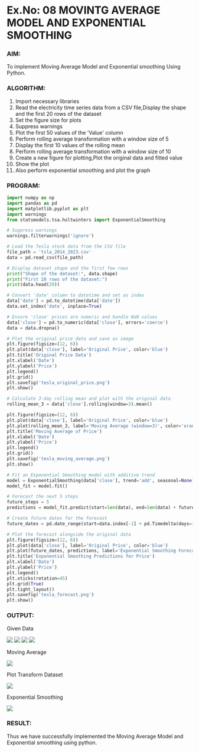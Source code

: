 # Ex.No: 08     MOVINTG AVERAGE MODEL AND EXPONENTIAL SMOOTHING

### AIM:
To implement Moving Average Model and Exponential smoothing Using Python.
### ALGORITHM:
1. Import necessary libraries
2. Read the electricity time series data from a CSV file,Display the shape and the first 20 rows of
the dataset
3. Set the figure size for plots
4. Suppress warnings
5. Plot the first 50 values of the 'Value' column
6. Perform rolling average transformation with a window size of 5
7. Display the first 10 values of the rolling mean
8. Perform rolling average transformation with a window size of 10
9. Create a new figure for plotting,Plot the original data and fitted value
10. Show the plot
11. Also perform exponential smoothing and plot the graph
### PROGRAM:
```python
import numpy as np
import pandas as pd
import matplotlib.pyplot as plt
import warnings
from statsmodels.tsa.holtwinters import ExponentialSmoothing

# Suppress warnings
warnings.filterwarnings('ignore')

# Load the Tesla stock data from the CSV file
file_path = 'tsla_2014_2023.csv'
data = pd.read_csv(file_path)

# Display dataset shape and the first few rows
print("Shape of the dataset:", data.shape)
print("First 20 rows of the dataset:")
print(data.head(20))

# Convert 'date' column to datetime and set as index
data['date'] = pd.to_datetime(data['date'])
data.set_index('date', inplace=True)

# Ensure 'close' prices are numeric and handle NaN values
data['close'] = pd.to_numeric(data['close'], errors='coerce')
data = data.dropna()

# Plot the original price data and save as image
plt.figure(figsize=(12, 6))
plt.plot(data['close'], label='Original Price', color='blue')
plt.title('Original Price Data')
plt.xlabel('Date')
plt.ylabel('Price')
plt.legend()
plt.grid()
plt.savefig('tesla_original_price.png')
plt.show()

# Calculate 3-day rolling mean and plot with the original data
rolling_mean_3 = data['close'].rolling(window=3).mean()

plt.figure(figsize=(12, 6))
plt.plot(data['close'], label='Original Price', color='blue')
plt.plot(rolling_mean_3, label='Moving Average (window=3)', color='orange')
plt.title('Moving Average of Price')
plt.xlabel('Date')
plt.ylabel('Price')
plt.legend()
plt.grid()
plt.savefig('tesla_moving_average.png')
plt.show()

# Fit an Exponential Smoothing model with additive trend
model = ExponentialSmoothing(data['close'], trend='add', seasonal=None)
model_fit = model.fit()

# Forecast the next 5 steps
future_steps = 5
predictions = model_fit.predict(start=len(data), end=len(data) + future_steps - 1)

# Create future dates for the forecast
future_dates = pd.date_range(start=data.index[-1] + pd.Timedelta(days=1), periods=future_steps)

# Plot the forecast alongside the original data
plt.figure(figsize=(12, 6))
plt.plot(data['close'], label='Original Price', color='blue')
plt.plot(future_dates, predictions, label='Exponential Smoothing Forecast', color='orange')
plt.title('Exponential Smoothing Predictions for Price')
plt.xlabel('Date')
plt.ylabel('Price')
plt.legend()
plt.xticks(rotation=45)
plt.grid(True)
plt.tight_layout()
plt.savefig('tesla_forecast.png')
plt.show()

```
### OUTPUT:

Given Data

![](img1.png)
![](img2.png)
![](img3.png)
![](img4.png)


Moving Average

![](tesla_original_price.png)

Plot Transform Dataset

![](tesla_moving_average.png)

Exponential Smoothing

![](tesla_forecast.png)

### RESULT:
Thus we have successfully implemented the Moving Average Model and Exponential smoothing using python.
